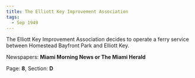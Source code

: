 ```yaml
---  
title: The Elliott Key Improvement Association  
tags:  
  - Sep 1949  
---  
```

  
The Elliott Key Improvement Association decides to operate a ferry service between Homestead Bayfront Park and Elliott Key.  
  
Newspapers: **Miami Morning News or The Miami Herald**  
  
Page: **8**, Section: **D** 
